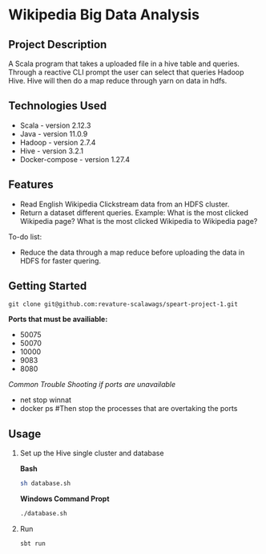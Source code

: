 # Wikipedia Big Data Analysis

## Project Description
A Scala program that takes a uploaded file in a hive table and queries. Through a reactive CLI prompt the user can select 
 that queries Hadoop Hive. Hive will then do a map reduce through yarn on data in hdfs.


## Technologies Used

* Scala - version 2.12.3
* Java - version 11.0.9
* Hadoop - version 2.7.4
* Hive - version 3.2.1
* Docker-compose - version 1.27.4


## Features

* Read English Wikipedia Clickstream data from an HDFS cluster.
* Return a dataset different queries. Example: What is the most clicked Wikipedia page? What is the most clicked Wikipedia to Wikipedia page?

To-do list:
* Reduce the data through a map reduce before uploading the data in HDFS for faster quering. 


## Getting Started
   
```
git clone git@github.com:revature-scalawags/speart-project-1.git
```

**Ports that must be availiable:**

- 50075
- 50070
- 10000
- 9083
- 8080

_Common Trouble Shooting if ports are unavailable_
- net stop winnat
- docker ps #Then stop the processes that are overtaking the ports


## Usage

1. Set up the Hive single cluster and database

    **Bash**
    ```bash
    sh database.sh
    ```

    **Windows Command Propt**
    ```bash
    ./database.sh
    ```

2. Run

    ```bash
    sbt run
    ```




